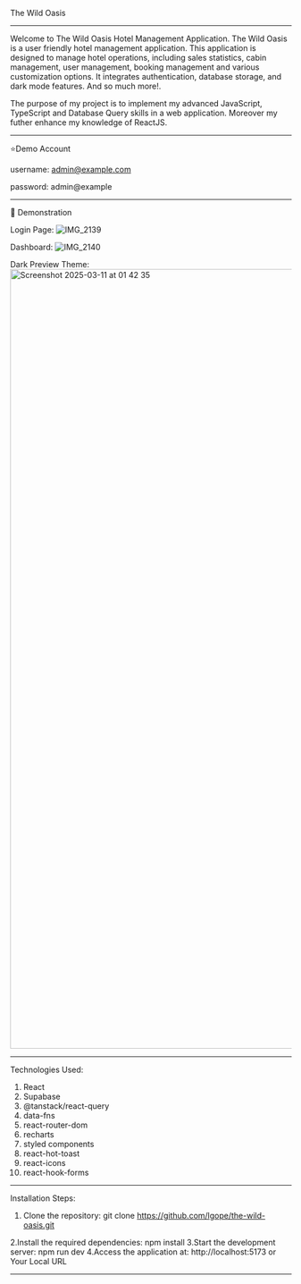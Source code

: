 The Wild Oasis 

------------------------

Welcome to The Wild Oasis Hotel Management Application. The Wild Oasis is a user friendly hotel management application. This application is designed to manage hotel operations,
including sales statistics, cabin management, user management, booking management and various customization options. It integrates authentication, database storage, and dark mode
features. And so much more!.

The purpose of my project is to implement my advanced JavaScript, TypeScript and Database Query skills in a web application. Moreover my futher enhance my knowledge of ReactJS.

----------------------------------------------------------------------------------------------------------------------------------------------------------------------------------

⭐️Demo Account


username: admin@example.com

password: admin@example

-----------------------------------------------

💫 Demonstration

Login Page:
![IMG_2139](https://github.com/user-attachments/assets/73c075f1-b3cf-44ad-901d-7a5baa7b61a2)

Dashboard:
![IMG_2140](https://github.com/user-attachments/assets/a9ba28b1-57c6-4fcd-ac38-8ac7dcafd47d)

Dark Preview Theme:
<img width="1395" alt="Screenshot 2025-03-11 at 01 42 35" src="https://github.com/user-attachments/assets/a632ab2d-0d77-490e-b862-4f8b282889b9" />

------------------------------------------------------

Technologies Used:

1. React
2. Supabase
3. @tanstack/react-query
4. data-fns
5. react-router-dom
6. recharts
7. styled components
8. react-hot-toast
9. react-icons
10. react-hook-forms

---------------------------------------------------------

Installation Steps:

1. Clone the repository:
git clone https://github.com/lgope/the-wild-oasis.git

2.Install the required dependencies:
npm install
3.Start the development server:
npm run dev
4.Access the application at:
http://localhost:5173 or Your Local URL

--------------------------------------------------------------
